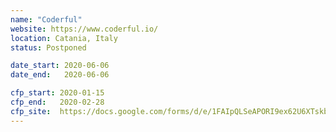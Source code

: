 ```yaml
---
name: "Coderful"
website: https://www.coderful.io/
location: Catania, Italy
status: Postponed

date_start: 2020-06-06
date_end:   2020-06-06

cfp_start: 2020-01-15
cfp_end:   2020-02-28
cfp_site:  https://docs.google.com/forms/d/e/1FAIpQLSeAPORI9ex62U6XTskbsWZt_gJ4E6BIUrdbKMMfhebN2Ey4xQ/viewform
---
```

